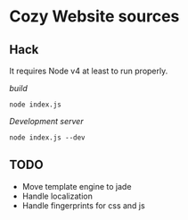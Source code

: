 # Cozy Website sources

## Hack

It requires Node v4 at least to run properly.

*build*

```
node index.js
```

*Development server*

```
node index.js --dev
```


## TODO

* Move template engine to jade
* Handle localization
* Handle fingerprints for css and js
